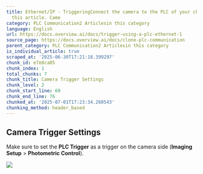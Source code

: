 ```yaml
---
title: Ethernet/IP - TriggeringConnect the camera to the PLC of your choice by following
  this article. Came
category: PLC Communication2 Articlesin this category
language: English
url: https://docs.overview.ai/docs/trigger-using-a-plc-ethernet-1
source_page: https://docs.overview.ai/docs/clone-plc-communication
parent_category: PLC Communication2 Articlesin this category
is_individual_article: true
scraped_at: '2025-06-30T17:21:18.399297'
chunk_id: e7e8ca05
chunk_index: 1
total_chunks: 7
chunk_title: Camera Trigger Settings
chunk_level: 2
chunk_start_line: 69
chunk_end_line: 76
chunked_at: '2025-07-01T17:23:34.260543'
chunking_method: header_based
---
```


## Camera Trigger Settings

Make sure to set the **PLC Trigger** as a trigger on the camera side \(**Imaging Setup** > **Photometric Control**\).

  
![](https://cdn.document360.io/863daf20-40fe-49e9-9c91-e3c6cfba55d1/Images/Documentation/image\(168\).png)
